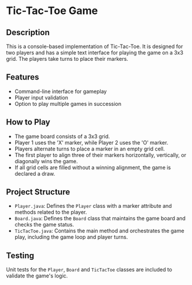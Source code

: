 # Tic-Tac-Toe Game

## Description
This is a console-based implementation of Tic-Tac-Toe. It is designed for two players and has a simple text interface for playing the game on a 3x3 grid. The players take turns to place their markers.

## Features
- Command-line interface for gameplay
- Player input validation
- Option to play multiple games in succession

## How to Play
- The game board consists of a 3x3 grid.
- Player 1 uses the 'X' marker, while Player 2 uses the 'O' marker.
- Players alternate turns to place a marker in an empty grid cell.
- The first player to align three of their markers horizontally, vertically, or diagonally wins the game.
- If all grid cells are filled without a winning alignment, the game is declared a draw.

## Project Structure
- `Player.java`: Defines the `Player` class with a marker attribute and methods related to the player.
- `Board.java`: Defines the `Board` class that maintains the game board and checks the game status.
- `TicTacToe.java`: Contains the main method and orchestrates the game play, including the game loop and player turns.

## Testing
Unit tests for the `Player`, `Board` and `TicTacToe` classes are included to validate the game's logic. 



